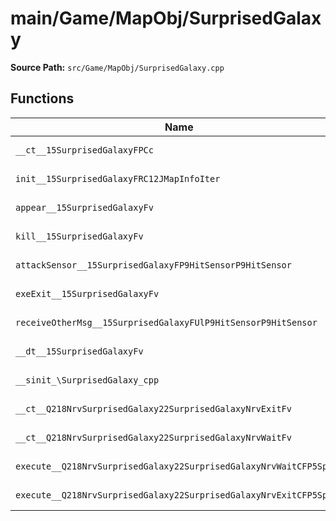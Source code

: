 # main/Game/MapObj/SurprisedGalaxy

**Source Path:** `src/Game/MapObj/SurprisedGalaxy.cpp`

## Functions

| Name | Address | Match % |
|------|---------|---------|
| `__ct__15SurprisedGalaxyFPCc` | `0x80248C58` | :white_check_mark: (100.0%) |
| `init__15SurprisedGalaxyFRC12JMapInfoIter` | `0x80248C94` | :white_check_mark: (100.0%) |
| `appear__15SurprisedGalaxyFv` | `0x80248E4C` | :white_check_mark: (100.0%) |
| `kill__15SurprisedGalaxyFv` | `0x80248E50` | :white_check_mark: (100.0%) |
| `attackSensor__15SurprisedGalaxyFP9HitSensorP9HitSensor` | `0x80248E54` | :white_check_mark: (100.0%) |
| `exeExit__15SurprisedGalaxyFv` | `0x80248EAC` | :white_check_mark: (100.0%) |
| `receiveOtherMsg__15SurprisedGalaxyFUlP9HitSensorP9HitSensor` | `0x80248F3C` | :white_check_mark: (100.0%) |
| `__dt__15SurprisedGalaxyFv` | `0x80248F98` | :x: (95.7%) |
| `__sinit_\SurprisedGalaxy_cpp` | `0x80248FF4` | :white_check_mark: (100.0%) |
| `__ct__Q218NrvSurprisedGalaxy22SurprisedGalaxyNrvExitFv` | `0x80249020` | :white_check_mark: (100.0%) |
| `__ct__Q218NrvSurprisedGalaxy22SurprisedGalaxyNrvWaitFv` | `0x80249030` | :white_check_mark: (100.0%) |
| `execute__Q218NrvSurprisedGalaxy22SurprisedGalaxyNrvWaitCFP5Spine` | `0x80249040` | :white_check_mark: (100.0%) |
| `execute__Q218NrvSurprisedGalaxy22SurprisedGalaxyNrvExitCFP5Spine` | `0x80249044` | :white_check_mark: (100.0%) |